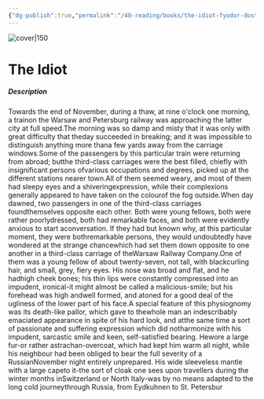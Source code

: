```yaml
---
{"dg-publish":true,"permalink":"/40-reading/books/the-idiot-fyodor-dostoyevsky/","title":"The Idiot"}
---
```



![cover|150](http://books.google.com/books/content?id=KSJGzgEACAAJ&printsec=frontcover&img=1&zoom=1&source=gbs_api)

# The Idiot
##### Description
Towards the end of November, during a thaw, at nine o'clock one morning, a trainon the Warsaw and Petersburg railway was approaching the latter city at full speed.The morning was so damp and misty that it was only with great difficulty that theday succeeded in breaking; and it was impossible to distinguish anything more thana few yards away from the carriage windows.Some of the passengers by this particular train were returning from abroad; butthe third-class carriages were the best filled, chiefly with insignificant persons ofvarious occupations and degrees, picked up at the different stations nearer town.All of them seemed weary, and most of them had sleepy eyes and a shiveringexpression, while their complexions generally appeared to have taken on the colourof the fog outside.When day dawned, two passengers in one of the third-class carriages foundthemselves opposite each other. Both were young fellows, both were rather poorlydressed, both had remarkable faces, and both were evidently anxious to start aconversation. If they had but known why, at this particular moment, they were bothremarkable persons, they would undoubtedly have wondered at the strange chancewhich had set them down opposite to one another in a third-class carriage of theWarsaw Railway Company.One of them was a young fellow of about twenty-seven, not tall, with blackcurling hair, and small, grey, fiery eyes. His nose was broad and flat, and he hadhigh cheek bones; his thin lips were constantly compressed into an impudent, ironical-it might almost be called a malicious-smile; but his forehead was high andwell formed, and atoned for a good deal of the ugliness of the lower part of his face.A special feature of this physiognomy was its death-like pallor, which gave to thewhole man an indescribably emaciated appearance in spite of his hard look, and atthe same time a sort of passionate and suffering expression which did notharmonize with his impudent, sarcastic smile and keen, self-satisfied bearing. Hewore a large fur-or rather astrachan-overcoat, which had kept him warm all night, while his neighbour had been obliged to bear the full severity of a RussianNovember night entirely unprepared. His wide sleeveless mantle with a large capeto it-the sort of cloak one sees upon travellers during the winter months inSwitzerland or North Italy-was by no means adapted to the long cold journeythrough Russia, from Eydkuhnen to St. Petersbur